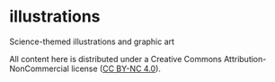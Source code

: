 # illustrations
Science-themed illustrations and graphic art

All content here is distributed under a Creative Commons Attribution-NonCommercial license ([CC BY-NC 4.0](https://creativecommons.org/licenses/by-nc/4.0/)).
